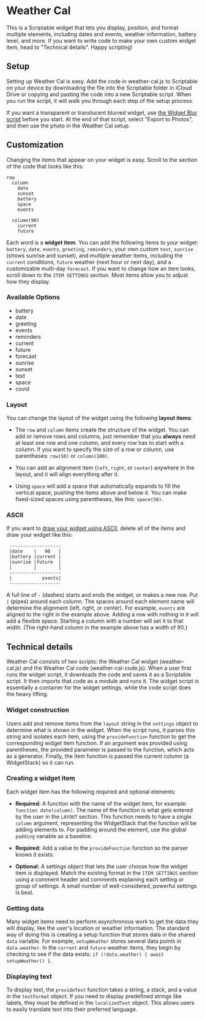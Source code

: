 # Weather Cal
This is a Scriptable widget that lets you display, position, and format multiple elements, including dates and events, weather information, battery level, and more. If you want to write code to make your own custom widget item, head to "Technical details". Happy scripting! 

## Setup
Setting up Weather Cal is easy. Add the code in weather-cal.js to Scriptable on your device by downloading the file into the Scriptable folder in iCloud Drive or copying and pasting the code into a new Scriptable script. When you run the script, it will walk you through each step of the setup process.

If you want a transparent or translucent blurred widget, use [the Widget Blur script](https://github.com/mzeryck/Widget-Blur/blob/main/widget-blur.js) before you start. At the end of that script, select "Export to Photos", and then use the photo in the Weather Cal setup.

## Customization
Changing the items that appear on your widget is easy. Scroll to the section of the code that looks like this:

```
row 
  column
    date
    sunset
    battery 
    space
    events
    
  column(90)
    current
    future
```

Each word is a __widget item__. You can add the following items to your widget: `battery`, `date`, `events`, `greeting`, `reminders`, your own custom `text`, `sunrise` (shows sunrise and sunset), and multiple weather items, including the `current` conditions, `future` weather (next hour or next day), and a customizable multi-day `forecast`. If you want to change how an item looks, scroll down to the `ITEM SETTINGS` section. Most items allow you to adjust how they display.

### Available Options
- battery
- date
- greeting
- events
- reminders
- current
- future
- forecast
- sunrise
- sunset
- text
- space
- covid

### Layout
You can change the layout of the widget using the following __layout items__: 

* The `row` and `column` items create the structure of the widget. You can add or remove rows and columns, just remember that you __always__ need at least one row and one column, and every row has to start with a column. If you want to specify the size of a row or column, use parentheses: `row(50)` or `column(100)`.

* You can add an alignment item (`left`, `right`, or `center`) anywhere in the layout, and it will align everything after it. 

* Using `space` will add a space that automatically expands to fill the vertical space, pushing the items above and below it. You can make fixed-sized spaces using parentheses, like this: `space(50)`.

### ASCII
If you want to [draw your widget using ASCII](https://twitter.com/mzeryck/status/1316614631868166144), delete all of the items and draw your widget like this:
```
 -------------------
 |date    |   90   |
 |battery |current |
 |sunrise |future  |
 |        |        |
 -------------------
 |           events|
 -------------------
 ```
A full line of `-` (dashes) starts and ends the widget, or makes a new row. Put `|` (pipes) around each column. The spaces around each element name will determine the alignment (left, right, or center). For example, `events` are aligned to the right in the example above. Adding a row with nothing in it will add a flexible space. Starting a column with a number will set it to that width. (The right-hand column in the example above has a width of 90.)

## Technical details
Weather Cal consists of two scripts: the Weather Cal widget (weather-cal.js) and the Weather Cal code (weather-cal-code.js). When a user first runs the widget script, it downloads the code and saves it as a Scriptable script. It then imports that code as a module and runs it. The widget script is essentially a container for the widget settings, while the code script does the heavy lifting.

### Widget construction
Users add and remove items from the `layout` string in the `settings` object to determine what is shown in the widget. When the script runs, it parses this string and isolates each item, using the `provideFunction` function to get the corresponding widget item function. If an argument was provided using parentheses, the provided parameter is passed to the function, which acts as a generator. Finally, the item function is passed the current column (a WidgetStack) so it can run.

### Creating a widget item
Each widget item has the following required and optional elements:

* __Required:__ A function with the name of the widget item, for example: `function date(column)`. The name of the function is what gets entered by the user in the `LAYOUT` section. This function needs to have a single `column` argument, representing the WidgetStack that the function will be adding elements to. For padding around the element, use the global `padding` variable as a baseline.

* __Required:__ Add a value to the `provideFunction` function so the parser knows it exists.

* __Optional:__ A settings object that lets the user choose how the widget item is displayed. Match the existing format in the `ITEM SETTINGS` section using a comment header and comments explaining each setting or group of settings. A small number of well-considered, powerful settings is best.

### Getting data
Many widget items need to perform asynchronous work to get the data they will display, like the user's location or weather information. The standard way of doing this is creating a setup function that stores data in the shared `data` variable. For example, `setupWeather` stores several data points in `data.weather`. In the `current` and `future` weather items, they begin by checking to see if the data exists: `if (!data.weather) { await setupWeather() }`. 

### Displaying text
To display text, the `provideText` function takes a string, a stack, and a value in the `textFormat` object. If you need to display predefined strings like labels, they must be defined in the `localizedText` object. This allows users to easily translate text into their preferred language. 
